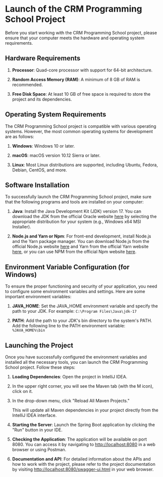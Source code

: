 
# Launch of the CRM Programming School Project

Before you start working with the CRM Programming School project, please ensure that your computer meets the hardware and operating system requirements.

## Hardware Requirements

1. **Processor**: Quad-core processor with support for 64-bit architecture.

2. **Random Access Memory (RAM)**: A minimum of 8 GB of RAM is recommended.

3. **Free Disk Space**: At least 10 GB of free space is required to store the project and its dependencies.

## Operating System Requirements

The CRM Programming School project is compatible with various operating systems. However, the most common operating systems for development are as follows:

1. **Windows**: Windows 10 or later.

2. **macOS**: macOS version 10.12 Sierra or later.

3. **Linux**: Most Linux distributions are supported, including Ubuntu, Fedora, Debian, CentOS, and more.

## Software Installation

To successfully launch the CRM Programming School project, make sure that the following programs and tools are installed on your computer:

1. **Java**: Install the Java Development Kit (JDK) version 17. You can download the JDK from the official Oracle website [here](https://www.oracle.com/java/technologies/downloads/) by selecting the appropriate distribution for your system (e.g., Windows x64 MSI Installer).

2. **Node.js and Yarn or Npm**: For front-end development, install Node.js and the Yarn package manager. You can download Node.js from the official Node.js website [here](https://nodejs.org/en) and Yarn from the official Yarn website [here](https://yarnpkg.com/), or you can use NPM from the official Npm website [here](https://www.npmjs.com/).

## Environment Variable Configuration (for Windows)

To ensure the proper functioning and security of your application, you need to configure some environment variables and settings. Here are some important environment variables:

1. **JAVA_HOME**: Set the JAVA_HOME environment variable and specify the path to your JDK. For example: `C:\Program Files\Java\jdk-17`

2. **PATH**: Add the path to your JDK's bin directory to the system's PATH. Add the following line to the PATH environment variable: `%JAVA_HOME%\bin`

## Launching the Project

Once you have successfully configured the environment variables and installed all the necessary tools, you can launch the CRM Programming School project. Follow these steps:

1. **Loading Dependencies**: Open the project in IntelliJ IDEA.

2. In the upper right corner, you will see the Maven tab (with the M icon), click on it.

3. In the drop-down menu, click "Reload All Maven Projects."

   This will update all Maven dependencies in your project directly from the IntelliJ IDEA interface.

4. **Starting the Server**: Launch the Spring Boot application by clicking the "Run" button in your IDE.

5. **Checking the Application**: The application will be available on port 8080. You can access it by navigating to [http://localhost:8080](http://localhost:8080) in a web browser or using Postman.

6. **Documentation and API**: For detailed information about the APIs and how to work with the project, please refer to the project documentation by visiting [http://localhost:8080/swagger-ui.html](http://localhost:8080/swagger-ui.html) in your web browser.
